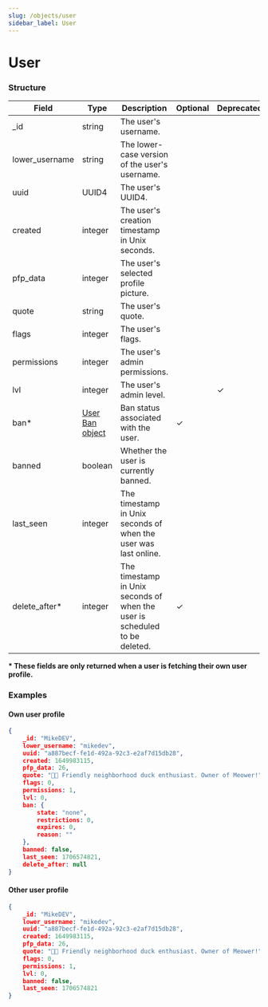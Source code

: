```yaml
---
slug: /objects/user
sidebar_label: User
---
```


# User

### Structure
| Field | Type | Description | Optional | Deprecated |
| - | - | - | - | - |
| _id | string | The user's username. |
| lower_username | string | The lower-case version of the user's username. |
| uuid | UUID4 | The user's UUID4. |
| created | integer | The user's creation timestamp in Unix seconds. |
| pfp_data | integer | The user's selected profile picture. |
| quote | string | The user's quote. |
| flags | integer | The user's flags. |
| permissions | integer | The user's admin permissions. |
| lvl | integer | The user's admin level. | | ✓ |
| ban* | [User Ban object](/objects/user-ban) | Ban status associated with the user. | ✓ | |
| banned | boolean | Whether the user is currently banned. |
| last_seen | integer | The timestamp in Unix seconds of when the user was last online. |
| delete_after* | integer | The timestamp in Unix seconds of when the user is scheduled to be deleted. | ✓ | |

**\* These fields are only returned when a user is fetching their own user profile.**

### Examples
#### Own user profile
```json
{
    _id: "MikeDEV",
    lower_username: "mikedev",
    uuid: "a887becf-fe1d-492a-92c3-e2af7d15db28",
    created: 1649983115,
    pfp_data: 26,
    quote: "🦆👋 Friendly neighborhood duck enthusiast. Owner of Meower!",
    flags: 0,
    permissions: 1,
    lvl: 0,
    ban: {
        state: "none",
        restrictions: 0,
        expires: 0,
        reason: ""
    },
    banned: false,
    last_seen: 1706574821,
    delete_after: null
}
```

#### Other user profile
```json
{
    _id: "MikeDEV",
    lower_username: "mikedev",
    uuid: "a887becf-fe1d-492a-92c3-e2af7d15db28",
    created: 1649983115,
    pfp_data: 26,
    quote: "🦆👋 Friendly neighborhood duck enthusiast. Owner of Meower!",
    flags: 0,
    permissions: 1,
    lvl: 0,
    banned: false,
    last_seen: 1706574821
}
```
